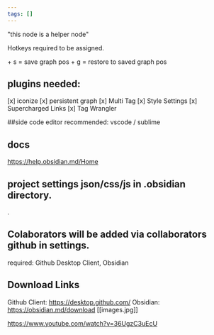 ```yaml
---
tags: []
---
```

"this node is a helper node"

Hotkeys required to be assigned.

<alt> + s  = save graph pos
<alt> + g = restore to saved graph pos


## plugins needed:
[x] iconize 
[x] persistent graph
[x] Multi Tag
[x] Style Settings
[x] Supercharged Links
[x] Tag Wrangler

##side code editor recommended: 
vscode / sublime

## docs
https://help.obsidian.md/Home

## project settings json/css/js in .obsidian directory.

.
## Colaborators will be added via collaborators github in settings.
required: Github Desktop Client, Obsidian

## Download Links
Github Client: https://desktop.github.com/
Obsidian: https://obsidian.md/download
[[images.jpg]]

https://www.youtube.com/watch?v=36UgzC3uEcU